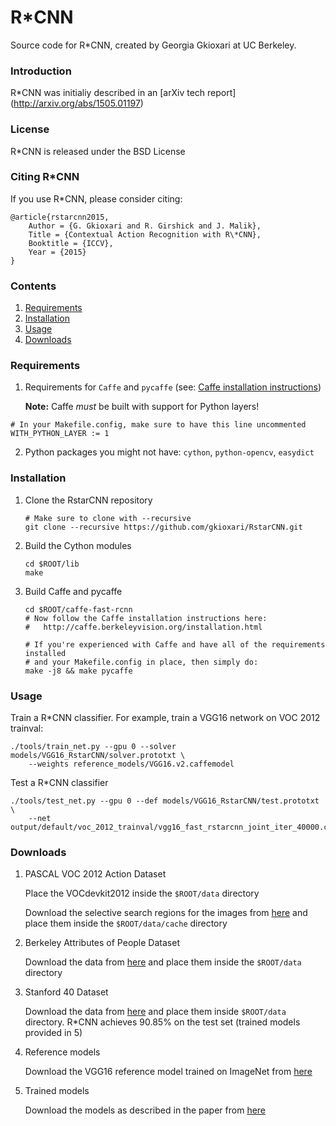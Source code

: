 # R\*CNN
Source code for R\*CNN, created by Georgia Gkioxari at UC Berkeley.

### Introduction

R\*CNN was initialiy described in an [arXiv tech report] (http://arxiv.org/abs/1505.01197)

### License 

R\*CNN is released under the BSD License

### Citing R\*CNN

If you use R\*CNN, please consider citing:

	@article{rstarcnn2015,
        Author = {G. Gkioxari and R. Girshick and J. Malik},
        Title = {Contextual Action Recognition with R\*CNN},
        Booktitle = {ICCV},
        Year = {2015}
    }

### Contents
1. [Requirements](#requirements)
2. [Installation](#installation)
3. [Usage](#usage)
4. [Downloads](#downloads)

### Requirements

1. Requirements for `Caffe` and `pycaffe` (see: [Caffe 	installation instructions](http://caffe.berkeleyvision.org/installation.html))

	**Note:** Caffe *must* be built with support for Python layers!

  ```make
  # In your Makefile.config, make sure to have this line uncommented
  WITH_PYTHON_LAYER := 1

  ```
2. Python packages you might not have: `cython`, `python-opencv`, `easydict`

### Installation

1. Clone the RstarCNN repository
  	```Shell
  	# Make sure to clone with --recursive
  	git clone --recursive https://github.com/gkioxari/RstarCNN.git
  	```

2. Build the Cython modules
 	``` Shell
 	cd $ROOT/lib
 	make
 	```

3. Build Caffe and pycaffe
	```Shell
    cd $ROOT/caffe-fast-rcnn
    # Now follow the Caffe installation instructions here:
    #   http://caffe.berkeleyvision.org/installation.html

    # If you're experienced with Caffe and have all of the requirements installed
    # and your Makefile.config in place, then simply do:
    make -j8 && make pycaffe
    ```

### Usage

Train a R\*CNN classifier. For example, train a VGG16 network on VOC 2012 trainval:

```Shell
./tools/train_net.py --gpu 0 --solver models/VGG16_RstarCNN/solver.prototxt \
	--weights reference_models/VGG16.v2.caffemodel
```

Test a R\*CNN classifier

```Shell
./tools/test_net.py --gpu 0 --def models/VGG16_RstarCNN/test.prototxt \
	--net output/default/voc_2012_trainval/vgg16_fast_rstarcnn_joint_iter_40000.caffemodel
```

### Downloads

1. PASCAL VOC 2012 Action Dataset

	Place the VOCdevkit2012 inside the `$ROOT/data` directory

	Download the selective search regions for the images from [here](http://www.cs.berkeley.edu/~gkioxari/RstarCNN/ss_voc2012.tar.gz) and place them inside the `$ROOT/data/cache` directory

2. Berkeley Attributes of People Dataset

	Download the data from [here](http://www.cs.berkeley.edu/~gkioxari/RstarCNN/BAPD.tar.gz) and place them inside the `$ROOT/data` directory

3. Stanford 40 Dataset
      
      Download the data from [here](http://www.cs.berkeley.edu/~gkioxari/RstarCNN/Stanford40.tar.gz) and place them inside `$ROOT/data` directory. R*CNN achieves 90.85% on the test set (trained models provided in 5)

4. Reference models
	
	Download the VGG16 reference model trained on ImageNet from [here](http://www.cs.berkeley.edu/~gkioxari/RstarCNN/reference_models.tar.gz)

5. Trained models
	
	Download the models as described in the paper from [here](http://www.cs.berkeley.edu/~gkioxari/RstarCNN/trained_models.tar.gz)



  
